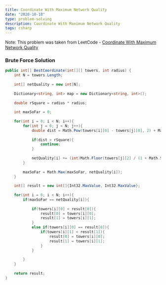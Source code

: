 ```yaml
---
title: Coordinate With Maximum Network Quality
date: "2020-10-18"
type: problem-solving
description: Coordinate With Maximum Network Quality
tags: csharp
---
```


Note: This problem was taken from LeetCode - [Coordinate With Maximum Network Quality](https://leetcode.com/problems/coordinate-with-maximum-network-quality/)

### Brute Force Solution

```csharp
public int[] BestCoordinate(int[][] towers, int radius) {
	int N = towers.Length;
	
	int[] netQuality = new int[N];
	
	Dictionary<string, int> map = new Dictionary<string, int>();
	
	double rSquare = radius * radius;
	
	int maxSoFar = 0;
	
	for(int i = 0; i < N; i++){
		for(int j = 0; j < N; j++){
			double dist = Math.Pow(towers[i][0] - towers[j][0], 2) + Math.Pow(towers[i][1] - towers[j][1], 2);
			
			if(dist > rSquare){
				continue;
			}
			
			netQuality[i] += (int)Math.Floor(towers[j][2] / (1 + Math.Sqrt(dist)));
		}
		
		maxSoFar = Math.Max(maxSoFar, netQuality[i]);
	}
	
	int[] result = new int[]{Int32.MaxValue, Int32.MaxValue};
	
	for(int i = 0; i < N; i++){
		if(maxSoFar == netQuality[i]){
			
			if(towers[i][0] < result[0]){
				result[0] = towers[i][0];
				result[1] = towers[i][1];
			}
			else if(towers[i][0] == result[0]){
				if(towers[i][1] < result[1]){
					result[0] = towers[i][0];
					result[1] = towers[i][1];
				}
			}
			
		}
	}
	
	return result;        
}
```

